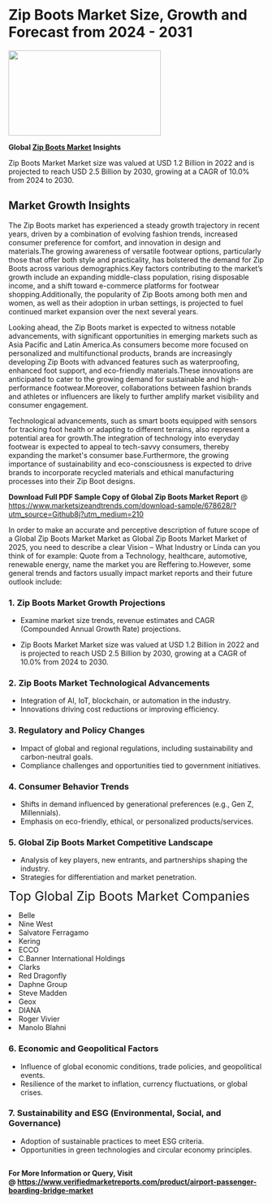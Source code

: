 <H1>Zip Boots Market Size, Growth and Forecast from 2024 - 2031</H1><img class="aligncenter size-medium wp-image-584254" src="https://thirdeyenews.in/wp-content/uploads/2024/09/Global-Market-Research-300x168.jpeg" alt="" width="300" height="168" /><p><strong>Global&nbsp;<a href="https://www.marketsizeandtrends.com/download-sample/678628/?utm_source=Github8j?utm_medium=210">Zip Boots Market</a> Insights</strong></p><p>Zip Boots Market Market size was valued at USD 1.2 Billion in 2022 and is projected to reach USD 2.5 Billion by 2030, growing at a CAGR of 10.0% from 2024 to 2030.</p><p><h2>Market Growth Insights</h2> <p>The Zip Boots market has experienced a steady growth trajectory in recent years, driven by a combination of evolving fashion trends, increased consumer preference for comfort, and innovation in design and materials.The growing awareness of versatile footwear options, particularly those that offer both style and practicality, has bolstered the demand for Zip Boots across various demographics.Key factors contributing to the market’s growth include an expanding middle-class population, rising disposable income, and a shift toward e-commerce platforms for footwear shopping.Additionally, the popularity of Zip Boots among both men and women, as well as their adoption in urban settings, is projected to fuel continued market expansion over the next several years.</p> <p>Looking ahead, the Zip Boots market is expected to witness notable advancements, with significant opportunities in emerging markets such as Asia Pacific and Latin America.As consumers become more focused on personalized and multifunctional products, brands are increasingly developing Zip Boots with advanced features such as waterproofing, enhanced foot support, and eco-friendly materials.These innovations are anticipated to cater to the growing demand for sustainable and high-performance footwear.Moreover, collaborations between fashion brands and athletes or influencers are likely to further amplify market visibility and consumer engagement.</p> <p>Technological advancements, such as smart boots equipped with sensors for tracking foot health or adapting to different terrains, also represent a potential area for growth.The integration of technology into everyday footwear is expected to appeal to tech-savvy consumers, thereby expanding the market's consumer base.Furthermore, the growing importance of sustainability and eco-consciousness is expected to drive brands to incorporate recycled materials and ethical manufacturing processes into their Zip Boot designs.</p> <p><span class=""><strong>Download Full PDF Sample Copy of Global Zip Boots Market Report</strong> @ <a href="https://www.marketsizeandtrends.com/download-sample/678628/?utm_source=Github8j?utm_medium=210" target="_blank">https://www.marketsizeandtrends.com/download-sample/678628/?utm_source=Github8j?utm_medium=210</a></span></p><p>In order to make an accurate and perceptive description of future scope of a Global&nbsp;Zip Boots Market Market as Global&nbsp;Zip Boots Market Market of 2025, you need to describe a clear Vision &ndash; What Industry or Linda can you think of for example: Quote from a Technology, healthcare, automotive, renewable energy, name the market you are Reffering to.However, some general trends and factors usually impact market reports and their future outlook include:</p><h3>1.&nbsp;<strong>Zip Boots Market Growth Projections</strong></h3><ul><li>Examine market size trends, revenue estimates and CAGR (Compounded Annual Growth Rate) projections.</li><li><p>Zip Boots Market Market size was valued at USD 1.2 Billion in 2022 and is projected to reach USD 2.5 Billion by 2030, growing at a CAGR of 10.0% from 2024 to 2030.</p></li></ul><h3>2.&nbsp;<strong>Zip Boots Market Technological Advancements</strong></h3><ul><li>Integration of AI, IoT, blockchain, or automation in the industry.</li><li>Innovations driving cost reductions or improving efficiency.</li></ul><h3>3.&nbsp;<strong>Regulatory and Policy Changes</strong></h3><ul><li>Impact of global and regional regulations, including sustainability and carbon-neutral goals.</li><li>Compliance challenges and opportunities tied to government initiatives.</li></ul><h3>4.&nbsp;<strong>Consumer Behavior Trends</strong></h3><ul><li>Shifts in demand influenced by generational preferences (e.g., Gen Z, Millennials).</li><li>Emphasis on eco-friendly, ethical, or personalized products/services.</li></ul><h3>5.&nbsp;<strong>Global Zip Boots Market Competitive Landscape</strong></h3><ul><li>Analysis of key players, new entrants, and partnerships shaping the industry.</li><li>Strategies for differentiation and market penetration.</li></ul><p data-pm-slice="1 1 []"><span style="color: inherit; font-family: inherit; font-size: 25px;">Top Global Zip Boots Market Companies</span></p><div class="" data-test-id=""><p><li>Belle</li><li> Nine West</li><li> Salvatore Ferragamo</li><li> Kering</li><li> ECCO</li><li> C.Banner International Holdings</li><li> Clarks</li><li> Red Dragonfly</li><li> Daphne Group</li><li> Steve Madden</li><li> Geox</li><li> DIANA</li><li> Roger Vivier</li><li> Manolo Blahni</li></p></div><h3>6.&nbsp;<strong>Economic and Geopolitical Factors</strong></h3><ul><li>Influence of global economic conditions, trade policies, and geopolitical events.</li><li>Resilience of the market to inflation, currency fluctuations, or global crises.</li></ul><h3>7.&nbsp;<strong>Sustainability and ESG (Environmental, Social, and Governance)</strong></h3><ul><li>Adoption of sustainable practices to meet ESG criteria.</li><li>Opportunities in green technologies and circular economy principles.</li></ul><h2><strong style="font-size: 14px;">For More Information or Query, Visit @&nbsp;</strong><a style="background-color: #ffffff; font-size: 14px;" href="https://www.marketsizeandtrends.com/report/zip-boots-market/" target="_blank">https://www.verifiedmarketreports.com/product/airport-passenger-boarding-bridge-market</a></h2>